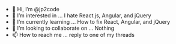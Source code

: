 - 👋 Hi, I’m @jp2code
- 👀 I’m interested in ... I hate React.js, Angular, and jQuery
- 🌱 I’m currently learning ... How to fix React, Angular, and jQuery
- 💞️ I’m looking to collaborate on ... Nothing
- 📫 How to reach me ... reply to one of my threads

<!---
jp2code/jp2code is a ✨ special ✨ repository because its `README.md` (this file) appears on your GitHub profile.
You can click the Preview link to take a look at your changes.
--->
